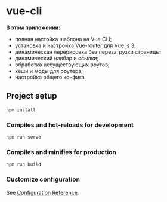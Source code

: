 # vue-cli

**В этом приложении:**

- полная настойка шаблона на Vue CLI;
- установка и настройка Vue-router для Vue.js 3;
- динамическая перерисовка без перезагрузки страницы;
- динамический навбар и ссылки;
- обработка несуществующих роутов;
- хеши и моды для роутера;
- настройка общего конфига.

## Project setup

```
npm install
```

### Compiles and hot-reloads for development

```
npm run serve
```

### Compiles and minifies for production

```
npm run build
```

### Customize configuration

See [Configuration Reference](https://cli.vuejs.org/config/).
